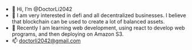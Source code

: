 - 👋 Hi, I’m @DoctorLi2042
- 👀 I am very interested in defi and all decentralized businesses. I believe that blockchain can be used to create a lot of balanced assets.
- 🌱 Recently I am learning web development, using react to develop web programs, and then deploying on Amazon S3.
- 📫 doctorli2042@gmail.com

<!---
DoctorLi2042/DoctorLi2042 is a ✨ special ✨ repository because its `README.md` (this file) appears on your GitHub profile.
You can click the Preview link to take a look at your changes.
--->
